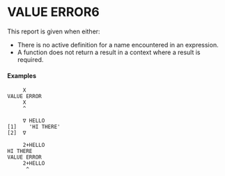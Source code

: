 




<h1 class="heading"><span class="name">VALUE ERROR</span><span class="command">6</span></h1>

This report is given when either:

- There is no active definition for a name encountered in an expression.
- A function does not return a result in a context where a result is required.
#### Examples
```apl
     X
VALUE ERROR
     X
     ^
 
     ∇ HELLO
[1]    'HI THERE'
[2]  ∇
 
     2+HELLO
HI THERE
VALUE ERROR
     2+HELLO
      ^
```



